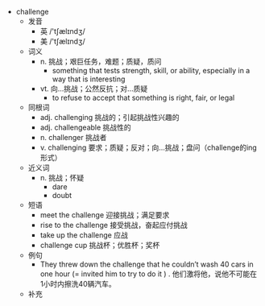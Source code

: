 - challenge
  - 发音
    - 英 /'tʃælɪndʒ/
    - 美 /'tʃælɪndʒ/
  - 词义
    - n. 挑战；艰巨任务，难题；质疑，质问
      - something that tests strength, skill, or ability, especially in a way that is interesting
    - vt. 向…挑战；公然反抗；对…质疑
      - to refuse to accept that something is right, fair, or legal
  - 同根词
    - adj. challenging 挑战的；引起挑战性兴趣的
    - adj. challengeable 挑战性的
    - n. challenger 挑战者
    - v. challenging 要求；质疑；反对；向…挑战；盘问（challenge的ing形式）
  - 近义词
    - n. 挑战；怀疑
      - dare
      - doubt
  - 短语
    - meet the challenge 迎接挑战；满足要求
    - rise to the challenge 接受挑战，奋起应付挑战
    - take up the challenge 应战
    - challenge cup 挑战杯；优胜杯；奖杯
  - 例句
    - They threw down the challenge that he couldn’t wash 40 cars in one hour (= invited him to try to do it ) . 他们激将他，说他不可能在1小时内擦洗40辆汽车。
  - 补充